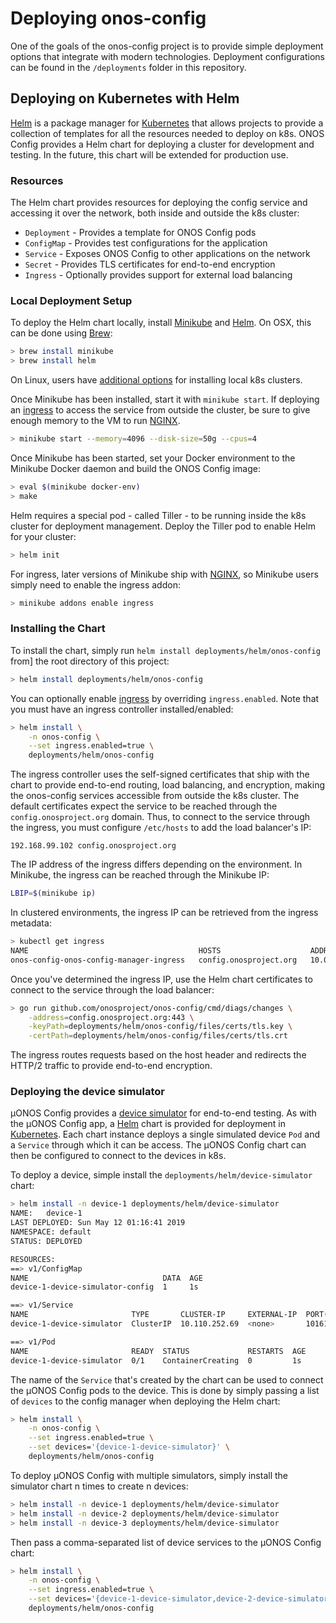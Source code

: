 # Deploying onos-config

One of the goals of the onos-config project is to provide simple deployment options
that integrate with modern technologies. Deployment configurations can be found in
the `/deployments` folder in this repository.

## Deploying on Kubernetes with Helm

[Helm] is a package manager for [Kubernetes] that allows projects to provide a
collection of templates for all the resources needed to deploy on k8s. ONOS Config
provides a Helm chart for deploying a cluster for development and testing. In the
future, this chart will be extended for production use.

### Resources

The Helm chart provides resources for deploying the config service and accessing
it over the network, both inside and outside the k8s cluster:
* `Deployment` - Provides a template for ONOS Config pods
* `ConfigMap` - Provides test configurations for the application
* `Service` - Exposes ONOS Config to other applications on the network
* `Secret` - Provides TLS certificates for end-to-end encryption
* `Ingress` - Optionally provides support for external load balancing

### Local Deployment Setup

To deploy the Helm chart locally, install [Minikube] and [Helm]. On OSX, this can be done
using [Brew]:

```bash
> brew install minikube
> brew install helm
```

On Linux, users have [additional options](https://kubernetes.io/docs/setup/minikube/#additional-links)
for installing local k8s clusters.

Once Minikube has been installed, start it with `minikube start`. If deploying an
[ingress] to access the service from outside the cluster, be sure to give enough
memory to the VM to run [NGINX].

```bash
> minikube start --memory=4096 --disk-size=50g --cpus=4
```

Once Minikube has been started, set your Docker environment to the Minikube Docker
daemon and build the ONOS Config image:

```bash
> eval $(minikube docker-env)
> make
```

Helm requires a special pod - called Tiller - to be running inside the k8s cluster for deployment
management. Deploy the Tiller pod to enable Helm for your cluster:

```bash
> helm init
```

For ingress, later versions of Minikube ship with [NGINX], so Minikube users simply
need to enable the ingress addon:

```bash
> minikube addons enable ingress
```

### Installing the Chart

To install the chart, simply run `helm install deployments/helm/onos-config` from]
the root directory of this project:

```bash
> helm install deployments/helm/onos-config
```

You can optionally enable [ingress] by overriding `ingress.enabled`. Note that you
must have an ingress controller installed/enabled:

```bash
> helm install \
    -n onos-config \
    --set ingress.enabled=true \
    deployments/helm/onos-config
```

The ingress controller uses the self-signed certificates that ship with the chart
to provide end-to-end routing, load balancing, and encryption, making the onos-config
services accessible from outside the k8s cluster. The default certificates expect the
service to be reached through the `config.onosproject.org` domain. Thus, to connect
to the service through the ingress, you must configure `/etc/hosts` to add the
load balancer's IP:

```
192.168.99.102 config.onosproject.org
```

The IP address of the ingress differs depending on the environment. In Minikube,
the ingress can be reached through the Minikube IP:

```bash
LBIP=$(minikube ip)
```

In clustered environments, the ingress IP can be retrieved from the ingress
metadata:

```bash
> kubectl get ingress
NAME                                      HOSTS                    ADDRESS     PORTS     AGE
onos-config-onos-config-manager-ingress   config.onosproject.org   10.0.2.15   80, 443   76m
```

Once you've determined the ingress IP, use the Helm chart certificates to connect
to the service through the load balancer:

```bash
> go run github.com/onosproject/onos-config/cmd/diags/changes \
    -address=config.onosproject.org:443 \
    -keyPath=deployments/helm/onos-config/files/certs/tls.key \
    -certPath=deployments/helm/onos-config/files/certs/tls.crt
```

The ingress routes requests based on the host header and redirects the HTTP/2
traffic to provide end-to-end encryption.

### Deploying the device simulator

µONOS Config provides a [device simulator](../tools/test/devicesim/gnmi_user_manual.md)
for end-to-end testing. As with the µONOS Config app, a [Helm] chart is provided for
deployment in [Kubernetes]. Each chart instance deploys a single simulated device
`Pod` and a `Service` through which it can be access. The µONOS Config chart can
then be configured to connect to the devices in k8s.

To deploy a device, simple install the `deployments/helm/device-simulator` chart:

```bash
> helm install -n device-1 deployments/helm/device-simulator
NAME:   device-1
LAST DEPLOYED: Sun May 12 01:16:41 2019
NAMESPACE: default
STATUS: DEPLOYED

RESOURCES:
==> v1/ConfigMap
NAME                              DATA  AGE
device-1-device-simulator-config  1     1s

==> v1/Service
NAME                       TYPE       CLUSTER-IP     EXTERNAL-IP  PORT(S)    AGE
device-1-device-simulator  ClusterIP  10.110.252.69  <none>       10161/TCP  1s

==> v1/Pod
NAME                       READY  STATUS             RESTARTS  AGE
device-1-device-simulator  0/1    ContainerCreating  0         1s
```

The name of the `Service` that's created by the chart can be used to connect the
µONOS Config pods to the device. This is done by simply passing a list of `devices`
to the config manager when deploying the Helm chart:

```bash
> helm install \
    -n onos-config \
    --set ingress.enabled=true \
    --set devices='{device-1-device-simulator}' \
    deployments/helm/onos-config
```

To deploy µONOS Config with multiple simulators, simply install the simulator
chart n times to create n devices:

```bash
> helm install -n device-1 deployments/helm/device-simulator
> helm install -n device-2 deployments/helm/device-simulator
> helm install -n device-3 deployments/helm/device-simulator
```

Then pass a comma-separated list of device services to the µONOS Config chart:

```bash
> helm install \
    -n onos-config \
    --set ingress.enabled=true \
    --set devices='{device-1-device-simulator,device-2-device-simulator,device-3-device-simulator}' \
    deployments/helm/onos-config
```

[Brew]: https://brew.sh/
[Helm]: https://helm.sh/
[Kubernetes]: https://kubernetes.io/
[k8s]: https://kubernetes.io/
[Minikube]: https://kubernetes.io/docs/setup/minikube/
[NGINX]: https://www.nginx.com/
[ingress]: https://kubernetes.io/docs/concepts/services-networking/ingress/

